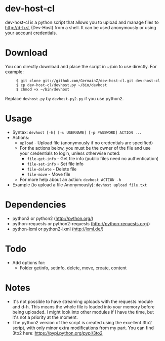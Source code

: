 dev-host-cl
===========
dev-host-cl is a python script that allows you to upload and manage files to
http://d-h.st (Dev-Host) from a shell. It can be used anonymously or using
your account credentials.

Download
========
You can directly download and place the script in ~/bin to use directly.
For example:

         $ git clone git://github.com/GermainZ/dev-host-cl.git dev-host-cl
         $ cp dev-host-cl/devhost.py ~/bin/devhost
         $ chmod +x ~/bin/devhost

Replace ````devhost.py```` by ````devhost-py2.py```` if you use python2.

Usage
=====
* Syntax: ````devhost [-h] [-u USERNAME] [-p PASSWORD] ACTION ...````
* Actions:
    * ````upload```` - Upload file (anonymously if no credentials are specified)
    * For the actions below, you must be the owner of the file and use your
    credentials to login, unless otherwise noted:
        * ````file-get-info```` - Get file info (public files need no authentication)
        * ````file-set-info```` - Set file info
        * ````file-delete```` - Delete file
        * ````file-move```` - Move file
    * For more help about an action: 
         ````devhost ACTION -h````
* Example (to upload a file Anonymously):
         ````devhost upload file.txt````

Dependencies
============
* python3 or python2 (http://python.org/)
* python-requests or python2-requests (http://python-requests.org/)
* python-lxml or python2-lxml (http://lxml.de/)

Todo
====
* Add options for:
    * Folder getinfo, setinfo, delete, move, create, content

Notes
=====
* It's not possible to have streaming uploads with the requests module and d-h.
  This means the whole file is loaded into your memory before being uploaded.
  I might look into other modules if I have the time, but it's not a priority
  at the moment.
* The python2 version of the script is created using the excellent 3to2 script,
  with only minor extra modifications from my part. You can find 3to2 here:
  https://pypi.python.org/pypi/3to2
